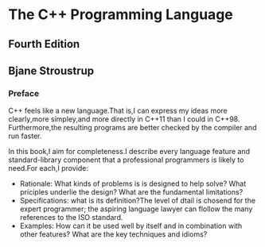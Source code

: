 # The C++ Programming Language 


## Fourth Edition


## Bjane Stroustrup


### Preface

C++ feels like a new language.That is,I can express my ideas more clearly,more simpley,and more directly in C++11 than I could in C++98. Furthermore,the resulting programs are better checked by the compiler and run faster.

In this book,I aim for completeness.I describe every language feature and standard-library component that a professional programmers is likely to need.For each,I provide:

- Rationale: What kinds of problems is is designed to help solve? What priciples underlie  the design? What are the fundamental limitations?
- Specifications: what is its definition?The level of dtail is chosend for the expert programmer; the aspiring language lawyer can flollow the many references to the ISO standard.
- Examples: How can it be used well by itself and in combination with other features? What are the key techniques and idioms?

